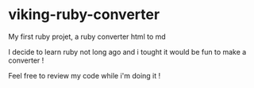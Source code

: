 viking-ruby-converter
=====================

My first ruby projet, a ruby converter html to md

I decide to learn ruby not long ago and i tought it would be fun to make a converter !

Feel free to review my code while i'm  doing it !
